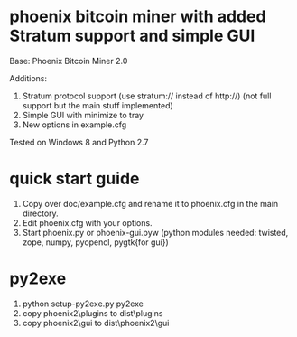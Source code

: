 phoenix bitcoin miner with added Stratum support and simple GUI
=======

Base: Phoenix Bitcoin Miner 2.0

Additions:

1. Stratum protocol support (use stratum:// instead of http://) (not full support but the main stuff implemented)
2. Simple GUI with minimize to tray
3. New options in example.cfg

Tested on Windows 8 and Python 2.7

quick start guide
=======
1. Copy over doc/example.cfg and rename it to phoenix.cfg in the main directory.
2. Edit phoenix.cfg with your options.
3. Start phoenix.py or phoenix-gui.pyw (python modules needed: twisted, zope, numpy, pyopencl, pygtk{for gui})

py2exe
=======
1. python setup-py2exe.py py2exe
2. copy phoenix2\plugins to dist\plugins
3. copy phoenix2\gui to dist\phoenix2\gui
